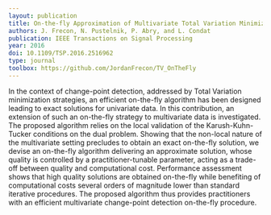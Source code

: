 ```yaml
---
layout: publication
title: On-the-fly Approximation of Multivariate Total Variation Minimization
authors: J. Frecon, N. Pustelnik, P. Abry, and L. Condat
publication: IEEE Transactions on Signal Processing
year: 2016
doi: 10.1109/TSP.2016.2516962
type: journal
toolbox: https://github.com/JordanFrecon/TV_OnTheFly
---
```


In the context of change-point detection, addressed by Total Variation minimization strategies, an efficient on-the-fly algorithm has been designed leading to exact solutions for univariate data. In this contribution, an extension of such an on-the-fly strategy to multivariate data is investigated. The proposed algorithm relies on the local validation of the Karush-Kuhn-Tucker conditions on the dual problem. Showing that the non-local nature of the multivariate setting precludes to obtain an exact on-the-fly solution, we devise an on-the-fly algorithm delivering an approximate solution, whose quality is controlled by a practitioner-tunable parameter, acting as a trade-off between quality and computational cost. Performance assessment shows that high quality solutions are obtained on-the-fly while benefiting of computational costs several orders of magnitude lower than standard iterative procedures. The proposed algorithm thus provides practitioners with an efficient multivariate change-point detection on-the-fly procedure.
